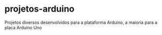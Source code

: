 # projetos-arduino
Projetos diversos desenvolvidos para a plataforma Arduino, a maioria para a placa Arduino Uno
